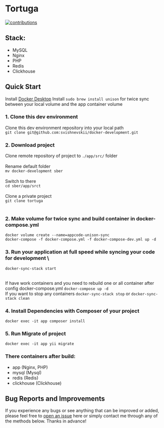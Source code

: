 # Tortuga

[![contributions](https://img.shields.io/badge/environment-dev-brightgreen.svg?style=flat-square)](https://github.com/svishnevskii/deploy-kubernetes-nodejs-server/issues)

## Stack:
* MySQL
* Nginx
* PHP
* Redis
* Clickhouse


## Quick Start
Install [Docker Desktop](https://www.docker.com/products/docker-desktop)
Install `sudo brew install unison` for twice sync between your local volume and the app container volume

### 1. Clone this dev environment
Clone this dev environment repository into your local path <br>
```git clone git@github.com:svishnevskii/docker-development.git```

### 2. Download project
Clone remote repository of project to `./app/src/` folder <br><br>
Rename default folder <br>
`mv docker-development sber` <br><br>
Switch to there </br>
`cd sber/app/srct` <br><br>
Clone a private project <br>
`git clone tortuga` <br><br>

### 2. Make volume for twice sync and build container in docker-compose.yml
`docker volume create --name=appcode-unison-sync` <br>
`docker-compose -f docker-compose.yml -f docker-compose-dev.yml up -d`

### 3. Run your application at full speed while syncing your code for development \
`docker-sync-stack start` <br><br>

If have work containers and you need to rebuild one or all container after config docker-compose.yml
`docker-compose up -d` 
<br>
If you want to stop any containers `docker-sync-stack stop` or `docker-sync-stack clean`

### 4. Install Dependencies with Composer of your project
`docker exec -it app composer install`

### 5. Run Migrate of project
`docker exec -it app yii migrate`

### There containers after build:
* app (Nginx, PHP)
* mysql (Mysql)
* redis (Redis)
* clickhouse (Clickhouse)

## Bug Reports and Improvements
If you experience any bugs or see anything that can be improved or added, please feel free to [open an issue](https://github.com/svishnevskii/todo/issues) here or simply contact me through any of the methods below. Thanks in advance!